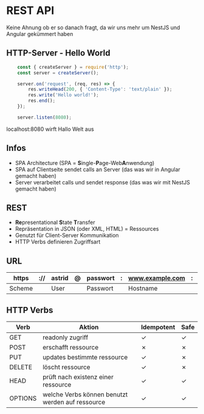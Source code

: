 # REST API

Keine Ahnung ob er so danach fragt, da wir uns mehr um NestJS und Angular gekümmert haben

## HTTP-Server - Hello World

```JavaScript
    const { createServer } = require('http');
    const server = createServer();

    server.on('request', (req, res) => {
        res.writeHead(200, { 'Content-Type': 'text/plain' });
        res.write('Hello world!');
        res.end();
    });

    server.listen(8080);
```

localhost:8080 wirft Hallo Welt aus

## Infos

* SPA Architecture (SPA = **S**ingle-**P**age-Web**A**nwendung)
* SPA auf Clientseite sendet calls an Server (das was wir in Angular gemacht haben)
* Server verarbeitet calls und sendet response (das was wir mit NestJS gemacht haben)


## REST

* **Re**presentational **S**tate **T**ransfer
* Repräsentation in JSON (oder XML, HTML) = Ressources
* Genutzt für Client-Server Kommunikation
* HTTP Verbs definieren Zugriffsart

## URL

|https|://|astrid|@|passwort|:|www.example.com|:|8080|/|search.html|?|q=test&page=2|#|description|
|-----|---|------|-|--------|-|---------------|-|----|-|-----------|-|-------------|-|-----------|
|Scheme||User||Passwort||Hostname||Port||Path||Querystring||Fragment|

## HTTP Verbs

|Verb|Aktion|Idempotent|Safe|
|----|------|----------|----|
|GET|readonly zugriff|&#10003;|&#10003;|
|POST|erschafft ressource|&#10007;|&#10007;|
|PUT|updates bestimmte ressource|&#10003;|&#10007;|
|DELETE|löscht ressource|&#10003;|&#10007;|
|HEAD|prüft nach existenz einer ressource|&#10003;|&#10003;|
|OPTIONS|welche Verbs können benutzt werden auf ressource|&#10003;|&#10003;|